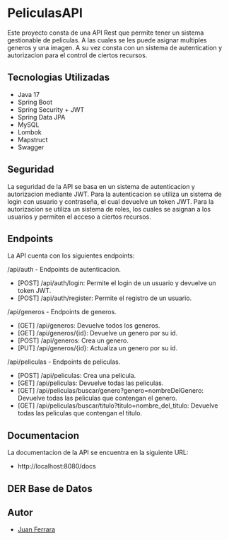 # PeliculasAPI

Este proyecto consta de una API Rest que permite tener un sistema gestionable de peliculas.
A las cuales se les puede asignar multiples generos y una imagen. 
A su vez consta con un sistema de autentication y autorizacion para el control de ciertos recursos.

## Tecnologias Utilizadas
- Java 17
- Spring Boot
- Spring Security + JWT
- Spring Data JPA
- MySQL
- Lombok
- Mapstruct
- Swagger

## Seguridad
La seguridad de la API se basa en un sistema de autenticacion y autorizacion mediante JWT.
Para la autenticacion se utiliza un sistema de login con usuario y contraseña, el cual devuelve un token JWT.
Para la autorizacion se utiliza un sistema de roles, los cuales se asignan a los usuarios y permiten el acceso a ciertos recursos.

## Endpoints
La API cuenta con los siguientes endpoints:

/api/auth - Endpoints de autenticacion.
- [POST] /api/auth/login: Permite el login de un usuario y devuelve un token JWT.
- [POST] /api/auth/register: Permite el registro de un usuario.

/api/generos - Endpoints de generos.
- [GET] /api/generos: Devuelve todos los generos.
- [GET] /api/generos/{id}: Devuelve un genero por su id.
- [POST] /api/generos: Crea un genero.
- [PUT] /api/generos/{id}: Actualiza un genero por su id.

/api/peliculas - Endpoints de peliculas.
- [POST] /api/peliculas: Crea una pelicula.
- [GET] /api/peliculas: Devuelve todas las peliculas.
- [GET] /api/peliculas/buscar/genero?genero=nombreDelGenero: Devuelve todas las peliculas que contengan el genero.
- [GET] /api/peliculas/buscar/titulo?titulo=nombre_del_titulo: Devuelve todas las peliculas que contengan el titulo. 

## Documentacion
La documentacion de la API se encuentra en la siguiente URL:
- http://localhost:8080/docs

## DER Base de Datos


## Autor
- [Juan Ferrara](https://www.linkedin.com/in/juan-ferrara/)